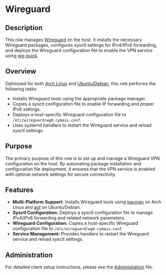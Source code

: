 # Wireguard

## Description

This role manages [Wireguard](https://www.wireguard.com/) on the host. It installs the necessary Wireguard packages, configures sysctl settings for IPv4/IPv6 forwarding, and deploys the Wireguard configuration file to enable the VPN service using [wg-quick](https://www.wireguard.com/quickstart/).

## Overview

Optimized for both [Arch Linux](https://wiki.archlinux.org/index.php/WireGuard) and [Ubuntu/Debian](https://wireguard.com/install/), this role performs the following tasks:
- Installs Wireguard tools using the appropriate package manager.
- Copies a sysctl configuration file to enable IP forwarding and proper IPv6 settings.
- Deploys a host-specific Wireguard configuration file to `/etc/wireguard/wg0.cymais.conf`.
- Uses systemd handlers to restart the Wireguard service and reload sysctl settings.

## Purpose

The primary purpose of this role is to set up and manage a Wireguard VPN configuration on the host. By automating package installation and configuration file deployment, it ensures that the VPN service is enabled with optimal network settings for secure connectivity.

## Features

- **Multi-Platform Support:** Installs Wireguard tools using [pacman](https://wiki.archlinux.org/title/Pacman) on Arch Linux and [apt](https://en.wikipedia.org/wiki/APT_(software)) on Ubuntu/Debian.
- **Sysctl Configuration:** Deploys a sysctl configuration file to manage IPv4/IPv6 forwarding and related network parameters.
- **Wireguard Configuration:** Copies a host-specific Wireguard configuration file to `/etc/wireguard/wg0.cymais.conf`.
- **Service Management:** Provides handlers to restart the Wireguard service and reload sysctl settings.

## Administration
For detailed client setup instructions, please see the [Administration](./Administration.md) file.
